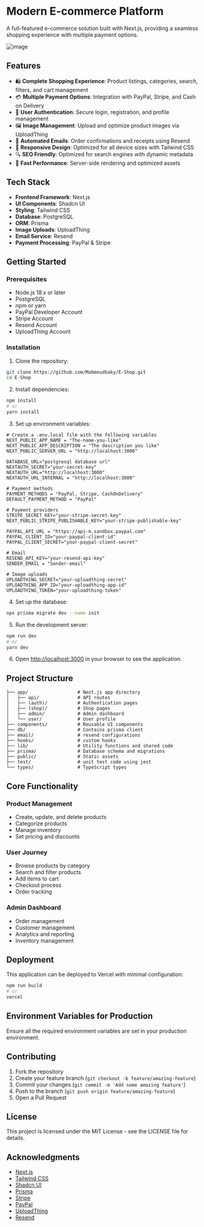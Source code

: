 # Modern E-commerce Platform

A full-featured e-commerce solution built with Next.js, providing a seamless shopping experience with multiple payment options.

![image](https://github.com/user-attachments/assets/7c109c8d-deea-46b1-a685-80781bc73735)


## Features

- 🛍️ **Complete Shopping Experience**: Product listings, categories, search, filters, and cart management
- 💳 **Multiple Payment Options**: Integration with PayPal, Stripe, and Cash on Delivery
- 🔐 **User Authentication**: Secure login, registration, and profile management
- 🖼️ **Image Management**: Upload and optimize product images via UploadThing
- 📧 **Automated Emails**: Order confirmations and receipts using Resend
- 📱 **Responsive Design**: Optimized for all device sizes with Tailwind CSS
- 🔍 **SEO Friendly**: Optimized for search engines with dynamic metadata
- 🚀 **Fast Performance**: Server-side rendering and optimized assets

## Tech Stack

- **Frontend Framework**: Next.js
- **UI Components**: Shadcn UI
- **Styling**: Tailwind CSS
- **Database**: PostgreSQL
- **ORM**: Prisma
- **Image Uploads**: UploadThing
- **Email Service**: Resend
- **Payment Processing**: PayPal & Stripe

## Getting Started

### Prerequisites

- Node.js 18.x or later
- PostgreSQL
- npm or yarn
- PayPal Developer Account
- Stripe Account
- Resend Account
- UploadThing Account

### Installation

1. Clone the repository:
```bash
git clone https://github.com/Mahmoudbaky/E-Shop.git
cd E-Shop
```

2. Install dependencies:
```bash
npm install
# or
yarn install
```

3. Set up environment variables:
```
# Create a .env.local file with the following variables
NEXT_PUBLIC_APP_NAME = "The-name-you-like"
NEXT_PUBLIC_APP_DESCRIPTION = "The description you like"
NEXT_PUBLIC_SERVER_URL = "http://localhost:3000"

DATABASE_URL="postgresql database url"
NEXTAUTH_SECRET="your-secret-key"
NEXTAUTH_URL="http://localhost:3000"
NEXTAUTH_URL_INTERNAL = "http://localhost:3000"

# Payment methods
PAYMENT_METHODS = "PayPal, Stripe, CashOnDelivery"
DEFAULT_PAYMENT_METHOD = "PayPal"

# Payment providers
STRIPE_SECRET_KEY="your-stripe-secret-key"
NEXT_PUBLIC_STRIPE_PUBLISHABLE_KEY="your-stripe-publishable-key"

PAYPAL_API_URL = "https://api-m.sandbox.paypal.com"
PAYPAL_CLIENT_ID="your-paypal-client-id"
PAYPAL_CLIENT_SECRET="your-paypal-client-secret"

# Email
RESEND_API_KEY="your-resend-api-key"
SENDER_EMAIL = "Sender-email"

# Image uploads
UPLOADTHING_SECRET="your-uploadthing-secret"
UPLOADTHING_APP_ID="your-uploadthing-app-id"
UPLOADTHING_TOKEN="your-uploadthing-token"
```

4. Set up the database:
```bash
npx prisma migrate dev --name init
```

5. Run the development server:
```bash
npm run dev
# or
yarn dev
```

6. Open [http://localhost:3000](http://localhost:3000) in your browser to see the application.

## Project Structure

```
├── app/                  # Next.js app directory
│   ├── api/              # API routes
│   ├── (auth)/           # Authentication pages
│   ├── (shop)/           # Shop pages
│   ├── admin/            # Admin dashboard
│   └── user/             # User profile
├── components/           # Reusable UI components
├── db/                   # Contains prisma client
├── email/                # resend configurations
├── hooks/                # custom hooks
├── lib/                  # Utility functions and shared code
├── prisma/               # Database schema and migrations
├── public/               # Static assets
├── test/                 # unit test code using jest
└── types/                # TypeScript types
```

## Core Functionality

### Product Management
- Create, update, and delete products
- Categorize products
- Manage inventory
- Set pricing and discounts

### User Journey
- Browse products by category
- Search and filter products
- Add items to cart
- Checkout process
- Order tracking

### Admin Dashboard
- Order management
- Customer management
- Analytics and reporting
- Inventory management

## Deployment

This application can be deployed to Vercel with minimal configuration:

```bash
npm run build
# or
vercel
```

## Environment Variables for Production

Ensure all the required environment variables are set in your production environment.

## Contributing

1. Fork the repository
2. Create your feature branch (`git checkout -b feature/amazing-feature`)
3. Commit your changes (`git commit -m 'Add some amazing feature'`)
4. Push to the branch (`git push origin feature/amazing-feature`)
5. Open a Pull Request

## License

This project is licensed under the MIT License - see the LICENSE file for details.

## Acknowledgments

- [Next.js](https://nextjs.org/)
- [Tailwind CSS](https://tailwindcss.com/)
- [Shadcn UI](https://ui.shadcn.com/)
- [Prisma](https://www.prisma.io/)
- [Stripe](https://stripe.com/)
- [PayPal](https://developer.paypal.com/)
- [UploadThing](https://uploadthing.com/)
- [Resend](https://resend.io/)
